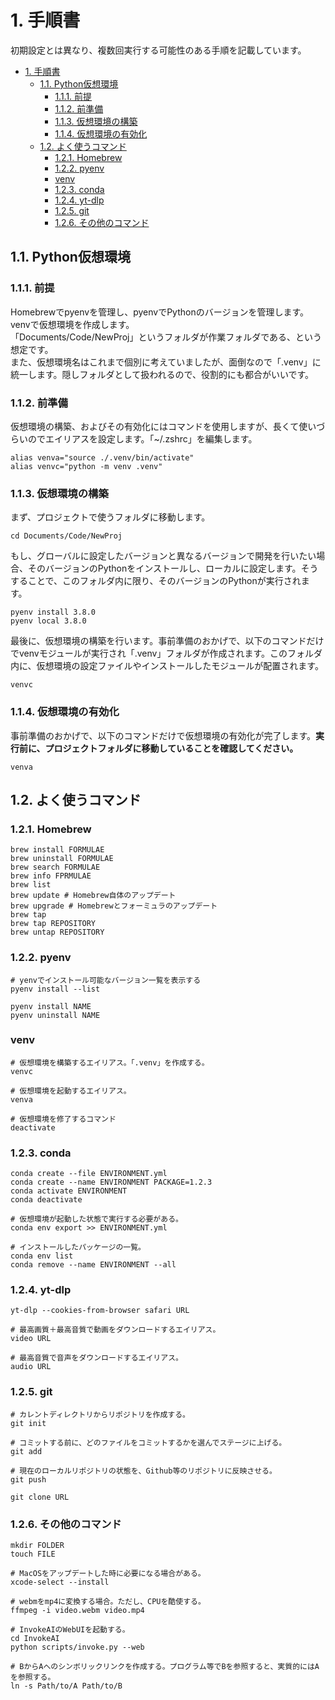 # 1. 手順書

初期設定とは異なり、複数回実行する可能性のある手順を記載しています。

- [1. 手順書](#1-手順書)
  - [1.1. Python仮想環境](#11-python仮想環境)
    - [1.1.1. 前提](#111-前提)
    - [1.1.2. 前準備](#112-前準備)
    - [1.1.3. 仮想環境の構築](#113-仮想環境の構築)
    - [1.1.4. 仮想環境の有効化](#114-仮想環境の有効化)
  - [1.2. よく使うコマンド](#12-よく使うコマンド)
    - [1.2.1. Homebrew](#121-homebrew)
    - [1.2.2. pyenv](#122-pyenv)
    - [venv](#venv)
    - [1.2.3. conda](#123-conda)
    - [1.2.4. yt-dlp](#124-yt-dlp)
    - [1.2.5. git](#125-git)
    - [1.2.6. その他のコマンド](#126-その他のコマンド)

## 1.1. Python仮想環境

### 1.1.1. 前提

Homebrewでpyenvを管理し、pyenvでPythonのバージョンを管理します。venvで仮想環境を作成します。  
「Documents/Code/NewProj」というフォルダが作業フォルダである、という想定です。  
また、仮想環境名はこれまで個別に考えていましたが、面倒なので「.venv」に統一します。隠しフォルダとして扱われるので、役割的にも都合がいいです。

### 1.1.2. 前準備

仮想環境の構築、およびその有効化にはコマンドを使用しますが、長くて使いづらいのでエイリアスを設定します。「~/.zshrc」を編集します。

```".zshrc"
alias venva="source ./.venv/bin/activate"
alias venvc="python -m venv .venv"
```

### 1.1.3. 仮想環境の構築

まず、プロジェクトで使うフォルダに移動します。

```shell
cd Documents/Code/NewProj
```

もし、グローバルに設定したバージョンと異なるバージョンで開発を行いたい場合、そのバージョンのPythonをインストールし、ローカルに設定します。そうすることで、このフォルダ内に限り、そのバージョンのPythonが実行されます。

```shell
pyenv install 3.8.0
pyenv local 3.8.0
```

最後に、仮想環境の構築を行います。事前準備のおかげで、以下のコマンドだけでvenvモジュールが実行され「.venv」フォルダが作成されます。このフォルダ内に、仮想環境の設定ファイルやインストールしたモジュールが配置されます。

```shell
venvc
```

### 1.1.4. 仮想環境の有効化

事前準備のおかげで、以下のコマンドだけで仮想環境の有効化が完了します。**実行前に、プロジェクトフォルダに移動していることを確認してください。**

```shell
venva
```

## 1.2. よく使うコマンド

### 1.2.1. Homebrew

```shell
brew install FORMULAE
brew uninstall FORMULAE
brew search FORMULAE
brew info FPRMULAE
brew list
brew update # Homebrew自体のアップデート
brew upgrade # Homebrewとフォーミュラのアップデート
brew tap 
brew tap REPOSITORY
brew untap REPOSITORY
```

### 1.2.2. pyenv

```shell
# yenvでインストール可能なバージョン一覧を表示する
pyenv install --list

pyenv install NAME
pyenv uninstall NAME
```

### venv

```shell
# 仮想環境を構築するエイリアス。「.venv」を作成する。
venvc

# 仮想環境を起動するエイリアス。
venva

# 仮想環境を修了するコマンド
deactivate
```

### 1.2.3. conda

```shell
conda create --file ENVIRONMENT.yml
conda create --name ENVIRONMENT PACKAGE=1.2.3
conda activate ENVIRONMENT
conda deactivate

# 仮想環境が起動した状態で実行する必要がある。
conda env export >> ENVIRONMENT.yml

# インストールしたパッケージの一覧。
conda env list
conda remove --name ENVIRONMENT --all
```

### 1.2.4. yt-dlp

```shell
yt-dlp --cookies-from-browser safari URL

# 最高画質＋最高音質で動画をダウンロードするエイリアス。
video URL

# 最高音質で音声をダウンロードするエイリアス。
audio URL
```

### 1.2.5. git

```shell
# カレントディレクトリからリポジトリを作成する。
git init

# コミットする前に、どのファイルをコミットするかを選んでステージに上げる。
git add

# 現在のローカルリポジトリの状態を、Github等のリポジトリに反映させる。
git push

git clone URL
```

### 1.2.6. その他のコマンド

```shell
mkdir FOLDER
touch FILE

# MacOSをアップデートした時に必要になる場合がある。
xcode-select --install

# webmをmp4に変換する場合。ただし、CPUを酷使する。
ffmpeg -i video.webm video.mp4

# InvokeAIのWebUIを起動する。
cd InvokeAI
python scripts/invoke.py --web

# BからAへのシンボリックリンクを作成する。プログラム等でBを参照すると、実質的にはAを参照する。
ln -s Path/to/A Path/to/B
```

